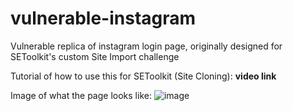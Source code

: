 # vulnerable-instagram
Vulnerable replica of instagram login page, originally designed for SEToolkit's custom Site Import challenge

Tutorial of how to use this for SEToolkit (Site Cloning):
**video link**

Image of what the page looks like:
![image](https://github.com/user-attachments/assets/e1f1918d-c931-405a-b637-16235f8f7276)
